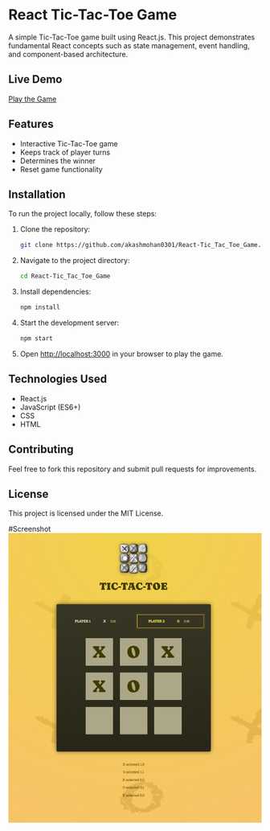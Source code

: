 # React Tic-Tac-Toe Game

A simple Tic-Tac-Toe game built using React.js. This project demonstrates fundamental React concepts such as state management, event handling, and component-based architecture.

## Live Demo
[Play the Game](https://akashmohan0301.github.io/React-Tic_Tac_Toe_Game/)

## Features
- Interactive Tic-Tac-Toe game
- Keeps track of player turns
- Determines the winner
- Reset game functionality

## Installation

To run the project locally, follow these steps:

1. Clone the repository:
   ```sh
   git clone https://github.com/akashmohan0301/React-Tic_Tac_Toe_Game.git
   ```
2. Navigate to the project directory:
   ```sh
   cd React-Tic_Tac_Toe_Game
   ```
3. Install dependencies:
   ```sh
   npm install
   ```
4. Start the development server:
   ```sh
   npm start
   ```
5. Open [http://localhost:3000](http://localhost:3000) in your browser to play the game.

## Technologies Used
- React.js
- JavaScript (ES6+)
- CSS
- HTML

## Contributing
Feel free to fork this repository and submit pull requests for improvements.

## License
This project is licensed under the MIT License.

#Screenshot
![Project Preview](public/image.png)
